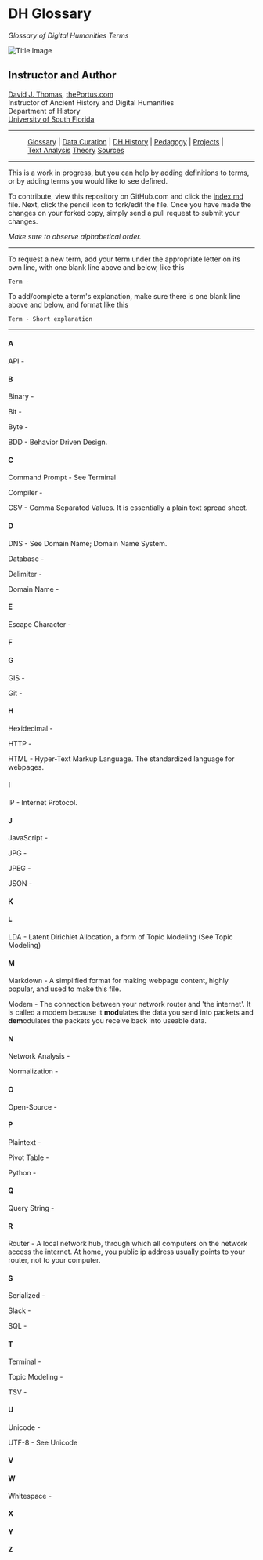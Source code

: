 # DH Glossary

*Glossary of Digital Humanities Terms*

![Title Image]({{site.baseurl}}/assets/intro-image.png)

## Instructor and Author

[David J. Thomas](mailto:dave.a.base@gmail.com), [thePortus.com](http://thePortus.com)<br />
Instructor of Ancient History and Digital Humanities<br />
Department of History<br />
[University of South Florida](https://github.com/usf-portal)

---

<figure>
    <p>
        <a href="{{site.baseurl}}/index.html">Glossary</a> |
        <a href="{{site.baseurl}}/pages/data_curation.html">Data Curation</a> |
        <a href="{{site.baseurl}}/pages/dh_history.html">DH History</a> |
        <a href="{{site.baseurl}}/pages/pedagogy.html">Pedagogy</a> |
        <a href="{{site.baseurl}}/pages/projects.html">Projects</a> |
        <a href="{{site.baseurl}}/pages/text_analysis.html">Text Analysis</a>
        <a href="{{site.baseurl}}/pages/theory.html">Theory</a>
        <a href="{{site.baseurl}}/pages/sources.html">Sources</a>
    </p>
</figure>

---

This is a work in progress, but you can help by adding definitions to terms, or by adding terms you would like to see defined.

To contribute, view this repository on GitHub.com and click the [index.md](index.md) file. Next, click the pencil icon to fork/edit the file. Once you have made the changes on your forked copy, simply send a pull request to submit your changes.

*Make sure to observe alphabetical order.*

---

To request a new term, add your term under the appropriate letter on its own line, with one blank line above and below, like this

```
Term -
```

To add/complete a term's explanation, make sure there is one blank line above and below, and format like this
```
Term - Short explanation
```

---

#### A

API -

#### B

Binary -

Bit -

Byte -

BDD - Behavior Driven Design.

#### C

Command Prompt - See Terminal

Compiler -

CSV - Comma Separated Values. It is essentially a plain text spread sheet.

#### D

DNS - See Domain Name; Domain Name System.

Database -

Delimiter -

Domain Name -

#### E

Escape Character -

#### F

#### G

GIS -

Git -

#### H

Hexidecimal -

HTTP -

HTML - Hyper-Text Markup Language. The standardized language for webpages.

#### I

IP - Internet Protocol. 

#### J

JavaScript -

JPG -

JPEG -

JSON -

#### K

#### L

LDA - Latent Dirichlet Allocation, a form of Topic Modeling (See Topic Modeling)

#### M

Markdown - A simplified format for making webpage content, highly popular, and used to make this file.

Modem - The connection between your network router and 'the internet'. It is called a modem because it **mod**ulates the data you send into packets and **dem**odulates the packets you receive back into useable data.

#### N

Network Analysis -

Normalization -

#### O

Open-Source -

#### P

Plaintext -

Pivot Table -

Python -

#### Q

Query String -

#### R

Router - A local network hub, through which all computers on the network access the internet. At home, you public ip address usually points to your router, not to your computer.

#### S

Serialized -

Slack -

SQL -

#### T

Terminal -

Topic Modeling -

TSV -

#### U

Unicode -

UTF-8 - See Unicode

#### V

#### W

Whitespace -

#### X

#### Y

#### Z
